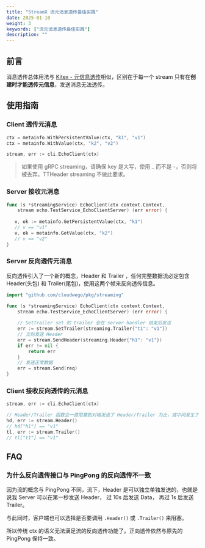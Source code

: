 ```yaml
---
title: "StreamX 流元消息透传最佳实践"
date: 2025-01-10
weight: 3
keywords: ["流元消息透传最佳实践"]
description: ""
---
```


## 前言

消息透传总体用法与 [Kitex - 元信息透传](https://bytedance.larkoffice.com/wiki/Y3ChwldJzihF4Vkb6Ekcie38no4)相似，区别在于每一个 stream 只有在**创建时才能透传元信息**，发送消息无法透传。

## 使用指南

### Client 透传元消息

```go
ctx = metainfo.WithPersistentValue(ctx, "k1", "v1")
ctx = metainfo.WithValue(ctx, "k2", "v2")

stream, err := cli.EchoClient(ctx)
```

> 如果使用 gRPC streaming，请确保 key 是大写，使用 _ 而不是 -，否则将被丢弃。TTHeader streaming 不做此要求。

### Server 接收元消息

```go
func (s *streamingService) EchoClient(ctx context.Context,
    stream echo.TestService_EchoClientServer) (err error) {
   
   v, ok := metainfo.GetPersistentValue(ctx, "k1")
   // v == "v1"
   v, ok = metainfo.GetValue(ctx, "k2")
   // v == "v2"
}
```

### Server 反向透传元消息

反向透传引入了一个新的概念，Header 和 Trailer ，任何完整数据流必定包含 Header(头包) 和 Trailer(尾包)，使用这两个帧来反向透传信息。

```go
import "github.com/cloudwego/pkg/streaming"

func (s *streamingService) EchoClient(ctx context.Context,
    stream echo.TestService_EchoClientServer) (err error) {
    
    // SetTrailer set 的 trailer 会在 server handler 结束后发送
    err := stream.SetTrailer(streaming.Trailer{"t1": "v1"})
    // 立刻发送 Header
    err = stream.SendHeader(streaming.Header{"h1": "v1"})
    if err != nil {
        return err
    }
    // 发送正常数据
    err = stream.Send(req)
}
```

### Client 接收反向透传的元消息

```go
stream, err := cli.EchoClient(ctx)

// Header/Trailer 函数会一直阻塞到对端发送了 Header/Trailer 为止，或中间发生了错误
hd, err := stream.Header()
// hd["h1"] == "v1"
tl, err := stream.Trailer()
// tl["t1"] == "v1"
```

## FAQ

### 为什么反向透传接口与 PingPong 的反向透传不一致

因为流的概念与 PingPong 不同，流下，Header 是可以独立单独发送的，也就是说我 Server 可以在第一秒发送 Header， 过 10s 后发送 Data， 再过 1s 后发送 Trailer。

与此同时，客户端也可以选择是否要调用 `.Header()` 或 `.Trailer()` 来阻塞。

所以传统 ctx 的语义无法满足流的反向透传功能了。正向透传依然与原先的 PingPong 保持一致。
